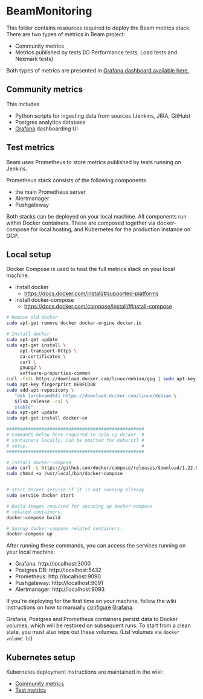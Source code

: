 <!--
    Licensed to the Apache Software Foundation (ASF) under one
    or more contributor license agreements.  See the NOTICE file
    distributed with this work for additional information
    regarding copyright ownership.  The ASF licenses this file
    to you under the Apache License, Version 2.0 (the
    "License"); you may not use this file except in compliance
    with the License.  You may obtain a copy of the License at

      http://www.apache.org/licenses/LICENSE-2.0

    Unless required by applicable law or agreed to in writing,
    software distributed under the License is distributed on an
    "AS IS" BASIS, WITHOUT WARRANTIES OR CONDITIONS OF ANY
    KIND, either express or implied.  See the License for the
    specific language governing permissions and limitations
    under the License.
-->
# BeamMonitoring
This folder contains resources required to deploy the Beam metrics stack.
There are two types of metrics in Beam project:
* Community metrics
* Metrics published by tests (IO Performance tests, Load tests and Nexmark tests) 

Both types of metrics are presented in [Grafana dashboard available here.](https://s.apache.org/beam-community-metrics)

## Community metrics

This includes
* Python scripts for ingesting data from sources (Jenkins, JIRA,
  GitHub)
* Postgres analytics database
* [Grafana](https://grafana.com) dashboarding UI

## Test metrics
Beam uses Prometheus to store metrics published by tests running on Jenkins.

Prometheus stack consists of the following components
* the main Prometheus server
* Alertmanager
* Pushgateway

Both stacks can be deployed on your local machine.
All components run within Docker containers. These are composed together via
docker-compose for local hosting, and Kubernetes for the production instance on
GCP.

## Local setup

Docker Compose is used to host the full metrics stack on your local machine.

* install docker
    * https://docs.docker.com/install/#supported-platforms
* install docker-compose
    * https://docs.docker.com/compose/install/#install-compose

```sh
# Remove old docker
sudo apt-get remove docker docker-engine docker.io

# Install docker
sudo apt-get update
sudo apt-get install \
     apt-transport-https \
     ca-certificates \
     curl \
     gnupg2 \
     software-properties-common
curl -fsSL https://download.docker.com/linux/debian/gpg | sudo apt-key add -
sudo apt-key fingerprint 0EBFCD88
sudo add-apt-repository \
   "deb [arch=amd64] https://download.docker.com/linux/debian \
   $(lsb_release -cs) \
   stable"
sudo apt-get update
sudo apt-get install docker-ce

###################################################
# Commands below here required to spin up docker  #
# containers locally. Can be omitted for kuberctl #
# setup.                                          #
###################################################

# Install docker-compose
sudo curl -L https://github.com/docker/compose/releases/download/1.22.0/docker-compose-$(uname -s)-$(uname -m) -o /usr/local/bin/docker-compose
sudo chmod +x /usr/local/bin/docker-compose


# start docker service if it is not running already
sudo service docker start

# Build images required for spinning up docker-compose
# related containers.
docker-compose build

# Spinup docker-compose related containers.
docker-compose up
```

After running these commands, you can access the services running on your local
machine:

* Grafana: http://localhost:3000
* Postgres DB: http://localhost:5432
* Prometheus: http://localhost:9090
* Pushgateway: http://localhost:9091
* Alertmanager: http://localhost:9093

If you're deploying for the first time on your machine, follow the wiki instructions
on how to manually [configure
Grafana](https://cwiki.apache.org/confluence/display/BEAM/Community+Metrics#CommunityMetrics-GrafanaUI).

Grafana, Postgres and Prometheus containers persist data to Docker volumes, which will be
restored on subsequent runs. To start from a clean state, you must also wipe out
these volumes. (List volumes via `docker volume ls`)

## Kubernetes setup

Kubernetes deployment instructions are maintained in the wiki:
* [Community metrics](https://cwiki.apache.org/confluence/display/BEAM/Community+Metrics)
* [Test metrics]() <!-- TODO(BEAM-8130): add a link to instructions -->
